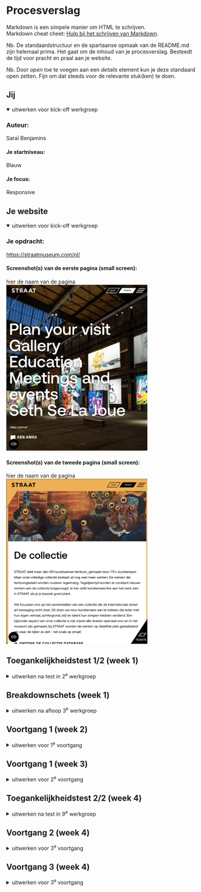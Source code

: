 # Procesverslag
Markdown is een simpele manier om HTML te schrijven.  
Markdown cheat cheet: [Hulp bij het schrijven van Markdown](https://github.com/adam-p/markdown-here/wiki/Markdown-Cheatsheet).

Nb. De standaardstructuur en de spartaanse opmaak van de README.md zijn helemaal prima. Het gaat om de inhoud van je procesverslag. Besteedt de tijd voor pracht en praal aan je website.

Nb. Door *open* toe te voegen aan een *details* element kun je deze standaard open zetten. Fijn om dat steeds voor de relevante stuk(ken) te doen.





## Jij

<details open>
  <summary>uitwerken voor kick-off werkgroep</summary>

  ### Auteur:
  Saraï Benjamins

  #### Je startniveau:
  Blauw

  #### Je focus:
  Responsive
 
</details>





## Je website

<details open>
  <summary>uitwerken voor kick-off werkgroep</summary>

  ### Je opdracht:
  https://straatmuseum.com/nl/

  #### Screenshot(s) van de eerste pagina (small screen): 
  hier de naam van de pagina  
  <img src="readme-images/homepagestraat.png" width="375px" alt="homepage">

  #### Screenshot(s) van de tweede pagina (small screen):
  hier de naam van de pagina  
  <img src="readme-images/collectiestraat.png" width="375px" alt="collectiepagina">
 
</details>



## Toegankelijkheidstest 1/2 (week 1)

<details>
  <summary>uitwerken na test in 2<sup>e</sup> werkgroep</summary>

  ### Bevindingen
  Lijst met je bevindingen die in de test naar voren kwamen:
  - Structuur is logisch en alle kopjes worden op volgorde voorgelezen
  - De afbeeldingen hebben geen alt teksten
  - Ze hebben geen light/dark mode
  - Ik vind dat de header smoother in beeld kan komen als je naar beneden scrollt
  - Op klein scherm gaat de header tekst niet schuin staan als je erover heen hovert, op groot scherm wel


</details>



## Breakdownschets (week 1)

<details>
  <summary>uitwerken na afloop 3<sup>e</sup> werkgroep</summary>

  ### de hele pagina: 
  <img src="readme-images/heleframe.jpg" width="375px" alt="hele pagina breakdownschets">

  ### dynamisch deel (bijv menu): 
  <img src="readme-images/dyanimischdeel1.png" width="375px" alt="breakdown van een dynamisch deel 1">

  ### wellicht nog een dynamisch deel (bijv filter): 
  <img src="readme-images/dynamischdeel2.png" width="375px" alt="breakdown van nog een dynamisch deel 2">

</details>





## Voortgang 1 (week 2)

<details>
  <summary>uitwerken voor 1<sup>e</sup> voortgang</summary>

  ### Stand van zaken
  Ik was helaas ziek bij dit gesprek


  ### Agenda voor meeting
  samen met je groepje opstellen

  | student 1      | student 2          | student 3    | student 4        |
  | ---            | ---                | ---          | ---              |
  | dit bespreken  | en dit             | en ik dit    | en dan ik dat    |
  | en dat ook nog | dit als er tijd is | nog een punt | dit wil ik zeker |
  | ...            | ...                | ...          | ...              |


  ### Verslag van meeting
  hier na afloop snel de uitkomsten van de meeting vastleggen

  - punt 1
  - punt 2
  - nog een punt
  - ...

</details>





## Voortgang 1 (week 3)

<details>
  <summary>uitwerken voor 2<sup>e</sup> voortgang</summary>

  ### Stand van zaken
  Deze week ging het niet goed, omdat ik verkeerde elementen heb gebruikt omdat ik dacht dat er geen padding etc gebruikt mocht worden. Dat heb ik die week gelijk weggehaald en aangepast


  ### Agenda voor meeting
  samen met je groepje opstellen

  | student 1      | student 2          | student 3    | student 4        |
  | ---            | ---                | ---          | ---              |
  | dit bespreken  | en dit             | en ik dit    | en dan ik dat    |
  | en dat ook nog | dit als er tijd is | nog een punt | dit wil ik zeker |
  | ...            | ...                | ...          | ...              |


  ### Verslag van meeting
  hier na afloop snel de uitkomsten van de meeting vastleggen

  - Wel padding gebruiken
  - Geen Transform/Translate
  - Minder code is soms beter


</details>





## Toegankelijkheidstest 2/2 (week 4)

<details>
  <summary>uitwerken na test in 9<sup>e</sup> werkgroep</summary>

  ### Bevindingen
  Lijst met je bevindingen die in de test naar voren kwamen (geef ook aan wat er verbeterd is):

  - Mijn website was hier nog niet echt helemaal toegankelijk, omdat ik nog niet bij elke afbeelding alt teksten had en mijn site nog niet responsive was. 
  

</details>





## Voortgang 2 (week 4)

<details>
  <summary>uitwerken voor 3<sup>e</sup> voortgang</summary>

  ### Stand van zaken
  De website zag er al aardig hetzelfde uit als de 'echte', de code zag er prima uit zei de leerling hulp. Ik heb nog tips gekregen met bepaalde dingen waar ik vast mee liep. Zoals hoe ik een form kon toevoegen of hoe ik linear gradient kon toevoegen.


  ### Agenda voor meeting
  samen met je groepje opstellen

  | student 1      | student 2          | student 3    | student 4        |
  | ---            | ---                | ---          | ---              |
  | dit bespreken  | en dit             | en ik dit    | en dan ik dat    |
  | en dat ook nog | dit als er tijd is | nog een punt | dit wil ik zeker |
  | ...            | ...                | ...          | ...              |


  ### Verslag van meeting
  hier na afloop snel de uitkomsten van de meeting vastleggen

  - Tips gekregen hoe ik bepaalde dingen kon oppakken

</details>


## Voortgang 3 (week 4)
<details>
  <summary>uitwerken voor 3<sup>e</sup> voortgang</summary>

  ### Stand van zaken
  Dit gesprek heb ik vooral gebruikt om veel tips te vragen aan Sanne. Bijvoorbeeld voor de slider. Voorderest hadden we mijn code niet gecheckt

## Herkansing (week 5)

<details>
  <summary>uitwerken voor eindgesprek</summary>

  ### Je uitkomst - karakteristiek screenshots:
  <img src="readme-images/screen1.png" width="375px" alt="uitomst opdracht 1">
    <img src="readme-images/screen2.png" width="375px" alt="uitomst opdracht 1">
      <img src="readme-images/screen3.png" width="375px" alt="uitomst opdracht 1">
        <img src="readme-images/screen4.png" width="375px" alt="uitomst opdracht 1">


  ### Dit ging goed/Heb ik geleerd: 
  Wat goed ging was de header in orde maken en de footer. Ik heb eigenlijk heel veel geleerd en heb veel geprobeerd om dingen uit te testen. Ik vind dit namelijk heel moeilijk en ligt niet helemaal in mijn straatje. 

  <img src="readme-images/screen5.png" width="375px" alt="top">


  ### Dit was lastig/Is niet gelukt:
  Wat ik lastig vond was de slider maken op de hoofdpagina, hij is uiteindelijk wel redelijk gelukt. Wat mij niet gelukt is, is om nog een microinteractie van de talen te fixen in de header. Op de echte site kan je tussen talen switchen en dat wilde ik ook graag laten lukken. 

  <img src="readme-images/screen6.png" width="375px" alt="bummer">
  <img src="readme-images/screen7.png" width="375px" alt="bummer">
</details>





## Bronnenlijst

<details open>
  <summary>continu bijhouden terwijl je werkt</summary>

  Nb. Wees specifiek ('css-tricks' als bron is bijv. niet specifiek genoeg). 
  Nb. ChatGpT en andere AI horen er ook bij.
  Nb. Vermeld de bronnen ook in je code.

  1. /* Bron Light/Dark mode: https://developer.mozilla.org/en-US/docs/Web/CSS/@media/prefers-color-scheme*/
  2. /* Bron Visually Hidden: https://www.a11yproject.com/posts/how-to-hide-content/ */
  3. /*https://developer.mozilla.org/en-US/docs/Web/CSS/@keyframes */
  4. /* Bron hamburgermenu: https://codepen.io/shooft/pen/JjQLVeB */
  5. /* https://www.w3schools.com/howto/howto_js_mobile_navbar.asp */
  6. /* Bron marquee: https://developer.mozilla.org/en-US/docs/Web/HTML/Element/marquee */
  7. /* Bron Swipe menu: https://codepen.io/shooft/pen/vEBXLWb */
  8. /* Bron linear gradient: https://developer.mozilla.org/en-US/docs/Web/CSS/gradient/linear-gradient */
  9. /* Bron form email: https://developer.mozilla.org/en-US/docs/Web/HTML/Element/input/email */
  10. /* Bron details summary: https://developer.mozilla.org/en-US/docs/Web/HTML/Element/details */
  11. /* Bron Visually Hidden: https://www.a11yproject.com/posts/how-to-hide-content/ */
  12. /* Bron keyframes slide in menu: https://developer.mozilla.org/en-US/docs/Web/CSS/@keyframes*/
  13. /* Bron styling nav: https://www.w3schools.com/howto/howto_js_mobile_navbar.asp*/
  14. /* Bron Details summary: https://statics.teams.cdn.office.net/evergreen-assets/safelinks/1/atp-safelinks.html*/
  15. /* Bron Zwarte SVG logo naar wit: https://developer.mozilla.org/en-US/docs/Web/CSS/filter-function/brightness */
  16. /* Bron Chat GPT: gebruikt om de afbeeldingen naast elkaar te hebben staan bij groter scherm voor de 4 afbeeldingen op de collectie pagina */
  17. /* Bron responsive maken van pagina's: /* Bron Chat GPT: gebruikt om de afbeeldingen naast elkaar te hebben staan bij groter scherm voor de 4 afbeeldingen op de collectie pagina */ 
  18. /* Bron Chat GPT stijlen van de details summary*/
  19. /* Bron Chat GPT: om hulp te krijgen hoe ik de afbeeldingen wit maak als de zwarte balk naar beneden komt, gebruikt voor het hamburger menu en het wisselen van img */
  20. /* Bron Chat GPT gebruikt voor uitleg keyframes met afbeeldingen (main) */
  21. /* Bron Chat GPT: gebruikt voor het stijlen van de form en input van de form */




</details>